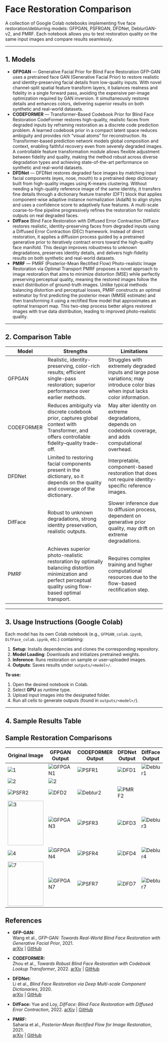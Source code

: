 # Face Restoration Comparison

A collection of Google Colab notebooks implementing five face restoration/deblurring models:
GFPGAN, PSFRGAN, DFDNet, DeblurGAN-v2, and PMRF. Each notebook allows you to test restoration quality on the same input images and compare results seamlessly.

---

## 1. Models 

- **GFPGAN** — Generative Facial Prior for Blind Face Restoration
GFP-GAN uses a pretrained face GAN (Generative Facial Prior) to restore realistic and identity-preserving facial details from low-quality inputs. With novel channel-split spatial feature transform layers, it balances realness and fidelity in a single forward pass, avoiding the expensive per-image optimization required by GAN inversion. It simultaneously restores details and enhances colors, delivering superior results on both synthetic and real-world datasets.
- **CODEFORMER** — Transformer-Based Codebook Prior for Blind Face Restoration
CodeFormer restores high-quality, realistic faces from degraded inputs by reframing restoration as a discrete code prediction problem. A learned codebook prior in a compact latent space reduces ambiguity and provides rich “visual atoms” for reconstruction. Its Transformer-based prediction network models global composition and context, enabling faithful recovery even from severely degraded images. A controllable feature transformation module allows flexible adjustment between fidelity and quality, making the method robust across diverse degradation types and achieving state-of-the-art performance on synthetic and real-world datasets.
- **DFDNet** — DFDNet restores degraded face images by matching input facial components (eyes, nose, mouth) to a pretrained deep dictionary built from high-quality images using K-means clustering. Without needing a high-quality reference image of the same identity, it transfers fine details through a dictionary feature transfer (DFT) block that applies component-wise adaptive instance normalization (AdaIN) to align styles and uses a confidence score to adaptively fuse features. A multi-scale coarse-to-fine pipeline progressively refines the restoration for realistic outputs on real degraded faces.
- **DifFace**  Blind Face Restoration with Diffused Error Contraction
DifFace restores realistic, identity-preserving faces from degraded inputs using a Diffused Error Contraction (DEC) framework. Instead of direct restoration, it applies a diffusion process guided by a pretrained generative prior to iteratively contract errors toward the high-quality face manifold. This design improves robustness to unknown degradations, preserves identity details, and delivers high-fidelity results on both synthetic and real-world datasets.
- **PMRF** — PMRF (Posterior-Mean Rectified Flow)
Photo-realistic Image Restoration via Optimal Transport
PMRF proposes a novel approach to image restoration that aims to minimize distortion (MSE) while perfectly preserving perceptual quality, meaning the restored images follow the exact distribution of ground-truth images. Unlike typical methods balancing distortion and perceptual losses, PMRF constructs an optimal estimator by first predicting the posterior mean (MMSE estimate) and then transforming it using a rectified flow model that approximates an optimal transport map. This two-step process better aligns restored images with true data distribution, leading to improved photo-realistic quality.
---

## 2. Comparison Table

| Model         | Strengths                                     | Limitations                          |
|---------------|-----------------------------------------------|--------------------------------------|
| GFPGAN        | Realistic, identity-preserving, color-rich results; efficient single-pass restoration; superior performance over earlier methods.     | Struggles with extremely degraded inputs and large pose variations; may introduce color bias when input lacks color information. |
| CODEFORMER       | Reduces ambiguity via discrete codebook prior, captures global context with Transformer, and offers controllable fidelity–quality trade-off. | May alter identity on extreme degradations, depends on codebook coverage, and adds computational overhead.    |
| DFDNet        | Limited to restoring facial components present in the dictionary, so it depends on the quality and coverage of the dictionary.    | Interpretable, component-based restoration that does not require identity-specific reference images. |
| DifFace | Robust to unknown degradations, strong identity preservation, realistic outputs.     | Slower inference due to diffusion process, dependent on generative prior quality, may drift on extreme degradations. |
| PMRF          | Achieves superior photo-realistic restoration by optimally balancing distortion minimization and perfect perceptual quality using flow-based optimal transport.        | Requires complex training and higher computational resources due to the flow-based rectification step.      |

---

## 3. Usage Instructions (Google Colab)

Each model has its own Colab notebook (e.g., `GFPGAN_colab.ipynb`, `DifFace_colab.ipynb`, etc.) containing:

1. **Setup**: Installs dependencies and clones the corresponding repository.
2. **Model Loading**: Downloads and initializes pretrained weights.
3. **Inference**: Runs restoration on sample or user-uploaded images.
4. **Outputs**: Saves results under `outputs/<model>/`.

**To use:**

1. Open the desired notebook in Colab.
2. Select **GPU** as runtime type.
3. Upload input images into the designated folder.
4. Run all cells to generate outputs (found in `outputs/<model>/`).

---

## 4. Sample Results Table


## Sample Restoration Comparisons

| Original Image | GFPGAN Output | CODEFORMER Output | DFDNet Output | DifFace Output | PMRF Output |
|----------------|--------------|----------------|---------------|---------------------|-------------|
| ![1](https://github.com/user-attachments/assets/3e87edb6-bf80-4938-84dd-236d347d710f) | ![GFPGAN1](https://github.com/user-attachments/assets/f69b4b46-b382-4877-81ed-4ae4219ee0b8) | ![PSFR1](path/to/psfr1.png) | ![DFD1](path/to/dfd1.png) | ![Deblur1](path/to/deblur1.png) | ![PMRF1](path/to/pmrf1.png) |
| ![2](https://github.com/user-attachments/assets/cbae896d-fa8c-4e26-a8f6-c76b2dbd5567) |![2](https://github.com/user-attachments/assets/060fd1de-9829-4fdb-886a-59f56415ea96)
  | ![PSFR2](path/to/psfr2.png) | ![DFD2](path/to/dfd2.png) | ![Deblur2](path/to/deblur2.png) | ![PMRF2](path/to/pmrf2.png) |
| <img width="114" height="142" alt="3" src="https://github.com/user-attachments/assets/6670c5d6-af50-4534-9378-b3a7f97243f6" /> | ![GFPGAN3](path/to/gfpgan3.png) | ![PSFR3](path/to/psfr3.png) | ![DFD3](path/to/dfd3.png) | ![Deblur3](path/to/deblur3.png) | ![PMRF3](path/to/pmrf3.png) |
| ![4](https://github.com/user-attachments/assets/498c36b8-9f2c-4340-9285-625b44cbd234) | ![GFPGAN4](path/to/gfpgan4.png) | ![PSFR4](path/to/psfr4.png) | ![DFD4](path/to/dfd4.png) | ![Deblur4](path/to/deblur4.png) | ![PMRF4](path/to/pmrf4.png) |
| <img width="114" height="142" alt="7" src="https://github.com/user-attachments/assets/9333c797-2517-440b-8deb-2af083d583ef" /> | ![GFPGAN7](path/to/gfpgan7.png) | ![PSFR7](path/to/psfr7.png) | ![DFD7](path/to/dfd7.png) | ![Deblur7](path/to/deblur7.png) | ![PMRF7](path/to/pmrf7.png) |

## References

- **GFP-GAN:**  
  Wang et al., *GFP-GAN: Towards Real-World Blind Face Restoration with Generative Facial Prior*, 2021.  
  [arXiv](https://arxiv.org/abs/2101.04061) | [GitHub](https://github.com/TencentARC/GFPGAN)

- **CODEFORMER:**  
  Zhou et al., *Towards Robust Blind Face Restoration with Codebook Lookup Transformer*, 2022.
  [arXiv](https://arxiv.org/abs/2206.11253) | [GitHub](https://github.com/sczhou/CodeFormer)

- **DFDNet:**  
  Li et al., *Blind Face Restoration via Deep Multi-scale Component Dictionaries*, 2020.  
  [arXiv](https://arxiv.org/abs/2008.00418) | [GitHub](https://github.com/csxmli2016/DFDNet)

* **DifFace:**
  Yue and Loy, *DifFace: Blind Face Restoration with Diffused Error Contraction*, 2022.
  [arXiv](https://arxiv.org/abs/2212.06512) | [GitHub](https://github.com/zsyOAOA/DifFace)

- **PMRF:**  
  Saharia et al., *Posterior-Mean Rectified Flow for Image Restoration*, 2021.  
  [arXiv](https://arxiv.org/abs/2112.03563) | [GitHub](https://github.com/ohayonguy/PMRF)


